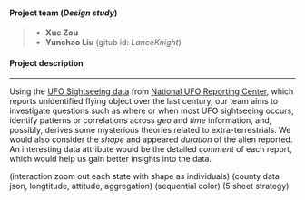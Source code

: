 #### Project team (*Design study*)
>- **Xue Zou**
>- **Yunchao Liu** (gitub id: *LanceKnight*)

#### Project description 

---
Using the [UFO Sightseeing data](https://www.kaggle.com/NUFORC/ufo-sightings) from [National UFO Reporting Center](http://www.nuforc.org/), which reports unidentified flying object over the last century, our team aims to investigate questions such as where or when most UFO sightseeing occurs, identify patterns or correlations across *geo* and *time* information, and, possibly, derives some mysterious theories related to extra-terrestrials. We would also consider the *shape* and appeared *duration* of the alien reported. An interesting data attribute would be the detailed *comment* of each report, which would help us gain better insights into the data.

(interaction zoom out each state with shape as individuals)
(county data json, longtitude, attitude, aggregation)
(sequential color)
(5 sheet strategy)